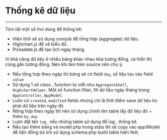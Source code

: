 # Thống kê dữ liệu 
------------------

Tóm tắt một số thứ dùng để thống kê: 

- Hiện thời sẽ sử dụng cronjob để tổng hợp (aggregate) dữ liệu. 
- Highchart.js để vẽ biểu đồ. 
- Pickadate.js để tạo lịch ngày tháng.

Vì khả năng dữ liệu ở nhiều bảng khác nhau khá tương đồng, và hiển thị cũng gần tương đồng. Nên khi làm trên source nên chú ý: 

- Nếu tổng hợp theo ngày thì bảng sẽ có field `day`, số liệu lưu vào field `value`
- Sử dụng 1 số class , function tự viết như `AggregateShell`, `HighchartHelper`. Một số function filter, fill dữ liệu ngày tháng trong `AppController`, `AppModel`.
- Luôn có `created`, `modified` fields nhưng chỉ là thời điểm save dữ liệu ko phải dữ liệu trên ngày đó
- Nổng hợp theo ngày thì nên sử dụng chính tên table lấy đữ liệu đó + thêm `by_day`
- Luôn đặt tên `log_` nếu những table sử dụng để log , thống kê.
- Nếu tạo thêm bảng và model.php trong stats thì sẽ copy vào app/Model để tiện đồng bộ khi sử dụng schema.php build table hiện thời.